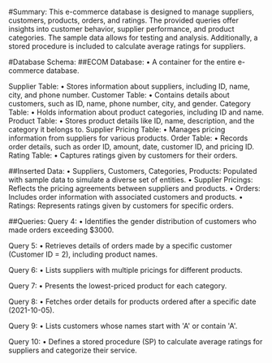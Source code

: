 #Summary:
This e-commerce database is designed to manage suppliers, customers, products, orders, and ratings.
The provided queries offer insights into customer behavior, supplier performance, and product categories. The sample data allows for testing and analysis.
Additionally, a stored procedure is included to calculate average ratings for suppliers.

#Database Schema:
##ECOM Database:
• A container for the entire e-commerce database.

Supplier Table:
• Stores information about suppliers, including ID, name, city, and phone number.
Customer Table:
• Contains details about customers, such as ID, name, phone number, city, and gender.
Category Table:
• Holds information about product categories, including ID and name.
Product Table:
• Stores product details like ID, name, description, and the category it belongs to.
Supplier Pricing Table:
• Manages pricing information from suppliers for various products.
Order Table:
• Records order details, such as order ID, amount, date, customer ID, and pricing ID.
Rating Table:
• Captures ratings given by customers for their orders.

##Inserted Data:
• Suppliers, Customers, Categories, Products:
Populated with sample data to simulate a diverse set of entities.
• Supplier Pricings:
Reflects the pricing agreements between suppliers and products.
• Orders:
Includes order information with associated customers and products.
• Ratings:
Represents ratings given by customers for specific orders.

##Queries:
Query 4:
• Identifies the gender distribution of customers who made orders exceeding $3000.

Query 5:
• Retrieves details of orders made by a specific customer (Customer ID = 2), including product names.

Query 6:
• Lists suppliers with multiple pricings for different products.

Query 7:
• Presents the lowest-priced product for each category.

Query 8:
• Fetches order details for products ordered after a specific date (2021-10-05).

Query 9:
• Lists customers whose names start with 'A' or contain 'A'.

Query 10:
• Defines a stored procedure (SP) to calculate average ratings for suppliers and categorize their service.
